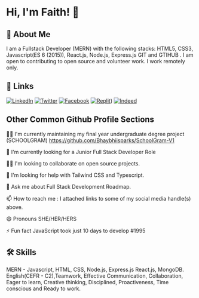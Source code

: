 
# Hi, I'm Faith! 👋


## 🚀 About Me
I am a Fullstack Developer (MERN) with the following stacks:
            HTML5, CSS3, Javascript(ES 6 (2015)), React.js,
            Node.js, Express.js GIT and GTIHUB . I am open to
            contributing to open source and volunteer work.
            I work remotely only.


## 🔗 Links

[![LinkedIn](https://img.shields.io/badge/linkedin-0A66C2?style=for-the-badge&logo=linkedin&logoColor=white)](https://www.linkedin.com/in/osagioduwa-faith-541a691ab/)
[![Twitter](https://img.shields.io/badge/twitter-1DA1F2?style=for-the-badge&logo=twitter&logoColor=white)](https://twitter.com/Bhaybhiisparks)
[![Facebook](https://img.shields.io/badge/facebook-1877F2?style=for-the-badge&logo=facebook&logoColor=white)](https://www.facebook.com/profile.php?id=100006879672861)
[![Replit](https://img.shields.io/badge/Replit-%230d1a3f?style=for-the-badge&logo=replit&logoColor=white)](https://replit.com/@OsagioduwaFaith))
[![Indeed](https://img.shields.io/badge/Indeed-000?style=for-the-badge&logo=indeed&logoColor=white)](https://profile.indeed.com/p/faitho-1l52n82)










## Other Common Github Profile Sections
👩‍💻 I'm currently maintaining my final year undergraduate degree project (SCHOOLGRAM)
https://github.com/Bhaybhiisparks/SchoolGram-V1



🧠 I'm currently looking for a Junior Full Stack Developer Role

👯‍♀️ I'm looking to collaborate on open source projects.

🤔 I'm looking for help with Tailwind CSS and Typescript.

💬 Ask me about Full Stack Development Roadmap.

📫 How to reach me : I attached links to some of my social media handle(s) above.

😄 Pronouns SHE/HER/HERS

⚡️ Fun fact JavaScript took just 10 days to develop #1995


## 🛠 Skills
MERN - Javascript, HTML, CSS, Node.js, Express.js React.js, MongoDB.
English(CEFR - C2),Teamwork, Effective Communication, Collaboration, Eager to learn, 
Creative thinking, Disciplined, Proactiveness, Time conscious and Ready to work.

